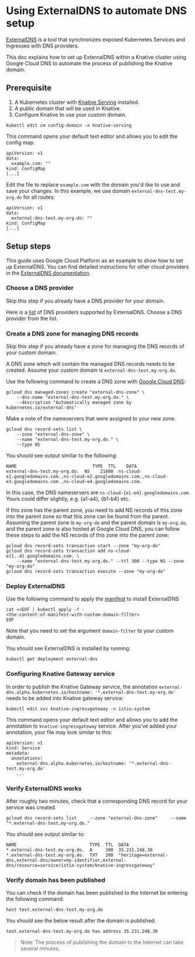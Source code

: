 # Using ExternalDNS to automate DNS setup

[ExternalDNS](https://github.com/kubernetes-incubator/external-dns) is a tool 
that synchronizes exposed Kubernetes Services and Ingresses with DNS providers.

This doc explains how to set up ExternalDNS within a Knative cluster using
Google Cloud DNS to automate the process of publishing the Knative domain.

## Prerequisite

1. A Kubernetes cluster with [Knative Serving](https://github.com/knative/docs/blob/master/install/README.md) installed.
1. A public domain that will be used in Knative.
1. Configure Knative to use your custom domain.
```shell
kubectl edit cm config-domain -n knative-serving
```
This command opens your default text editor and allows you to edit the config 
map.
```
apiVersion: v1
data:
  example.com: ""
kind: ConfigMap
[...]
```
Edit the file to replace `example.com` with the domain you'd like to use and 
save your changes. In this example, we use domain `external-dns-test.my-org.do`
 for all routes:
```
apiVersion: v1
data:
  external-dns-test.my-org.do: ""
kind: ConfigMap
[...]
```

## Setup steps

This guide uses Google Cloud Platform as an example to show how to set up 
ExternalDNS. You can find detailed instructions for other cloud providers in the
[ExternalDNS documentation](https://github.com/kubernetes-incubator/external-dns#deploying-to-a-cluster).

### Choose a DNS provider

Skip this step if you already have a DNS provider for your domain.

Here is a [list](https://github.com/kubernetes-incubator/external-dns#the-latest-release-v05)
of DNS providers supported by ExternalDNS. Choose a DNS provider from the list.

### Create a DNS zone for managing DNS records

Skip this step if you already have a zone for managing the DNS records of your 
custom domain.

A DNS zone which will contain the managed DNS records needs to be created.
Assume your custom domain is `external-dns-test.my-org.do`.

Use the following command to create a DNS zone with [Google Cloud DNS](https://cloud.google.com/dns/):
```shell
gcloud dns managed-zones create "external-dns-zone" \
    --dns-name "external-dns-test.my-org.do." \
    --description "Automatically managed zone by kubernetes.io/external-dns"
```
Make a note of the nameservers that were assigned to your new zone.
```shell
gcloud dns record-sets list \
    --zone "external-dns-zone" \
    --name "external-dns-test.my-org.do." \
    --type NS
```
You should see output similar to the following:
```
NAME                             TYPE  TTL    DATA
external-dns-test.my-org.do.  NS    21600  ns-cloud-e1.googledomains.com.,ns-cloud-e2.googledomains.com.,ns-cloud-e3.googledomains.com.,ns-cloud-e4.googledomains.com.
```
In this case, the DNS nameservers are `ns-cloud-{e1-e4}.googledomains.com`. 
Yours could differ slightly, e.g. {a1-a4}, {b1-b4} etc.

If this zone has the parent zone, you need to add NS records of this zone into 
the parent zone so that this zone can be found from the parent.
Assuming the parent zone is `my-org-do` and the parent domain is `my-org.do`, 
and the parent zone is also hosted at Google Cloud DNS, you can follow these 
steps to add the NS records of this zone into the parent zone: 
```shell
gcloud dns record-sets transaction start --zone "my-org-do"
gcloud dns record-sets transaction add ns-cloud-e{1..4}.googledomains.com. \
    --name "external-dns-test.my-org.do." --ttl 300 --type NS --zone "my-org-do"
gcloud dns record-sets transaction execute --zone "my-org-do"
```

### Deploy ExternalDNS

Use the following command to apply the [manifest](https://github.com/kubernetes-incubator/external-dns/blob/master/docs/tutorials/gke.md#manifest-for-clusters-without-rbac-enabled) to install ExternalDNS 
```shell
cat <<EOF | kubectl apply -f -
<the-content-of-manifest-with-custom-domain-filter>
EOF
```
Note that you need to set the argument `domain-filter` to your custom domain.

You should see ExternalDNS is installed by running:
```shell
kubectl get deployment external-dns
```

### Configuring Knative Gateway service

In order to publish the Knative Gateway service, the annotation
`external-dns.alpha.kubernetes.io/hostname: '*.external-dns-test.my-org.do'`
needs to be added into Knative gateway service:
```shell
kubectl edit svc knative-ingressgateway -n istio-system
```
This command opens your default text editor and allows you to add the 
annotation to `knative-ingressgateway` service. After you've added your
annotation, your file may look similar to this:
```
apiVersion: v1
kind: Service
metadata:
  annotations:
    external-dns.alpha.kubernetes.io/hostname: '*.external-dns-test.my-org.do'
    ...
```

### Verify ExternalDNS works

After roughly two minutes, check that a corresponding DNS record for your 
service was created.

```shell
gcloud dns record-sets list     --zone "external-dns-zone"     --name "*.external-dns-test.my-org.do."
```
You should see output similar to:

```
NAME                            TYPE  TTL  DATA
*.external-dns-test.my-org.do.  A     300  35.231.248.30
*.external-dns-test.my-org.do.  TXT   300  "heritage=external-dns,external-dns/owner=my-identifier,external-dns/resource=service/istio-system/knative-ingressgateway"
```

### Verify domain has been published

You can check if the domain has been published to the Internet be entering
the following command:
```shell
host test.external-dns-test.my-org.do
```
You should see the below result after the domain is published:
```
test.external-dns-test.my-org.do has address 35.231.248.30
```
> Note: The process of publishing the domain to the Internet can take several 
minutes.
